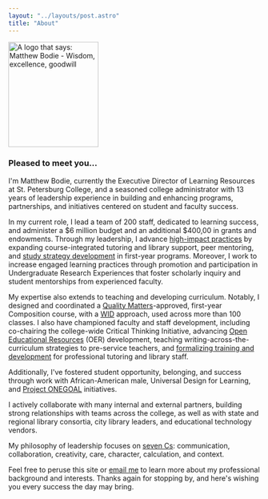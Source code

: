 ```yaml
---
layout: "../layouts/post.astro"
title: "About"
---
```


<div class="flex justify-center items-center mb-8">
  <img src="/images/Matthew_Bodie_Logo.png" alt="A logo that says: Matthew Bodie - Wisdom, excellence, goodwill" width="180" height="210" />
</div>

### Pleased to meet you...

I'm Matthew Bodie, currently the Executive Director of Learning Resources at St. Petersburg College, and a seasoned college administrator with 13 years of leadership experience in building and enhancing programs, partnerships, and initiatives centered on student and faculty success.

In my current role, I lead a team of 200 staff, dedicated to learning success, and administer a $6 million budget and an additional $400,00 in grants and endowments. Through my leadership, I advance [high-impact practices](https://www.aacu.org/trending-topics/high-impact) by expanding course-integrated tutoring and library support, peer mentoring, and [study strategy development](https://spcollege.libguides.com/c.php?g=1341515&p=9890395) in first-year programs. Moreover, I work to increase engaged learning practices through promotion and participation in Undergraduate Research Experiences that foster scholarly inquiry and student mentorships from experienced faculty.

My expertise also extends to teaching and developing curriculum. Notably, I designed and coordinated a [Quality Matters](https://www.qualitymatters.org/sites/default/files/PDFs/StandardsfromtheQMHigherEducationRubric.pdf)-approved, first-year Composition course, with a [WID](https://wac.colostate.edu/repository/teaching/intro/wid/) approach, used across more than 100 classes. I also have championed faculty and staff development, including co-chairing the college-wide Critical Thinking Initiative, advancing [Open Educational Resources](https://spcollege.libguides.com/oer/home) (OER) development, teaching writing-across-the-curriculum strategies to pre-service teachers, and [formalizing training and development](https://spcollege.libguides.com/c.php?g=1341515&p=9890400) for professional tutoring and library staff.

Additionally, I've fostered student opportunity, belonging, and success through work with African-American male, Universal Design for Learning, and [Project ONEGOAL](https://spcollege.libguides.com/onegoal) initiatives.

I actively collaborate with many internal and external partners, building strong relationships with teams across the college, as well as with state and regional library consortia, city library leaders, and educational technology vendors.

My philosophy of leadership focuses on [seven Cs](https://matthewbodie.files.wordpress.com/2021/03/bodie-philosophy-of-leadership.pdf): communication, collaboration, creativity, care, character, calculation, and context.

Feel free to peruse this site or [email me](mailto:bodie.matthew@spcollege.edu?Subject=Hello) to learn more about my professional background and interests.  Thanks again for stopping by, and here's wishing you every success the day may bring.